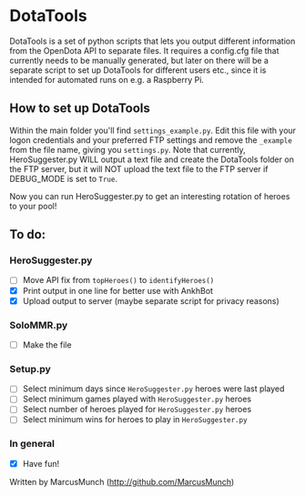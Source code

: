 # DotaTools
DotaTools is a set of python scripts that lets you output different information from the OpenDota API to separate files. It requires a config.cfg file that currently needs to be manually generated, but later on there will be a separate script to set up DotaTools for different users etc., since it is intended for automated runs on e.g. a Raspberry Pi.

## How to set up DotaTools
Within the main folder you'll find `settings_example.py`. Edit this file with your logon credentials and your preferred FTP settings and remove the `_example` from the file name, giving you `settings.py`. Note that currently, HeroSuggester.py WILL output a text file and create the DotaTools folder on the FTP server, but it will NOT upload the text file to the FTP server if DEBUG_MODE is set to `True`.

Now you can run HeroSuggester.py to get an interesting rotation of heroes to your pool!

## To do:

### HeroSuggester.py
- [ ] Move API fix from `topHeroes()` to `identifyHeroes()`
- [x] Print output in one line for better use with AnkhBot
- [x] Upload output to server (maybe separate script for privacy reasons)

### SoloMMR.py
- [ ] Make the file

### Setup.py
- [ ] Select minimum days since `HeroSuggester.py` heroes were last played
- [ ] Select minimum games played with `HeroSuggester.py` heroes
- [ ] Select number of heroes played for `HeroSuggester.py` heroes
- [ ] Select minimum wins for heroes to play in `HeroSuggester.py`

### In general
- [x] Have fun!

Written by MarcusMunch (http://github.com/MarcusMunch)
